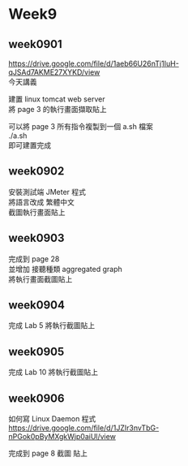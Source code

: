 # Week9

## week0901

https://drive.google.com/file/d/1aeb66U26nTj1IuH-qJSAd7AKME27XYKD/view<br>
今天講義

建置 linux tomcat web server<br>
將 page 3 的執行畫面擷取貼上

可以將 page 3 所有指令複製到一個 a.sh 檔案<br>
./a.sh<br>
即可建置完成

## week0902

安裝測試端 JMeter 程式<br>
將語言改成 繁體中文<br>
截圖執行畫面貼上<br>

## week0903

完成到 page 28<br>
並增加 接聽種類 aggregated graph<br>
將執行畫面截圖貼上<br>

## week0904

完成 Lab 5 將執行截圖貼上

## week0905

完成 Lab 10 將執行截圖貼上

## week0906

如何寫 Linux Daemon 程式<br>
https://drive.google.com/file/d/1JZIr3nvTbG-nPGok0pByMXgkWjp0aiUl/view

完成到 page 8 截圖 貼上
